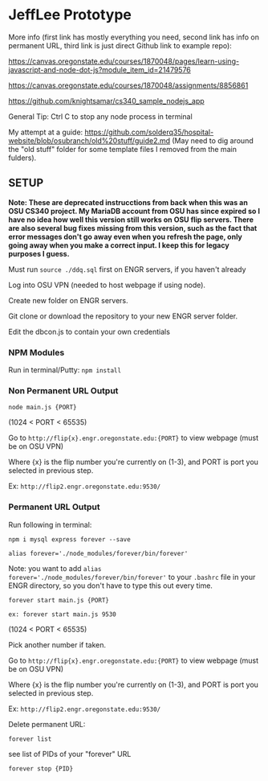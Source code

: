 # JeffLee Prototype

More info (first link has mostly everything you need, second link has info on permanent URL, third link is just direct Github link to example repo):

https://canvas.oregonstate.edu/courses/1870048/pages/learn-using-javascript-and-node-dot-js?module_item_id=21479576

https://canvas.oregonstate.edu/courses/1870048/assignments/8856861

https://github.com/knightsamar/cs340_sample_nodejs_app

General Tip: Ctrl C to stop any node process in terminal

My attempt at a guide: https://github.com/solderq35/hospital-website/blob/osubranch/old%20stuff/guide2.md
(May need to dig around the "old stuff" folder for some template files I removed from the main fulders).

## SETUP
**Note: These are deprecated instrucctions from back when this was an OSU CS340 project. My MariaDB account from OSU has since expired so I have no idea how well this version still works on OSU flip servers. There are also several bug fixes missing from this version, such as the fact that error messages don't go away even when you refresh the page, only going away when you make a correct input. I keep this for legacy purposes I guess.**

Must run `source ./ddq.sql` first on ENGR servers, if you haven't already 

Log into OSU VPN (needed to host webpage if using node).

Create new folder on ENGR servers.

Git clone or download the repository to your new ENGR server folder.

Edit the dbcon.js to contain your own credentials

### NPM Modules

Run in terminal/Putty:
`npm install`

### Non Permanent URL Output

`node main.js {PORT}`

(1024 < PORT < 65535)

Go to `http://flip{x}.engr.oregonstate.edu:{PORT}` to view webpage (must be on OSU VPN)

Where {x} is the flip number you're currently on (1-3), and PORT is port you selected in previous step.

Ex: `http://flip2.engr.oregonstate.edu:9530/`

### Permanent URL Output

Run following in terminal:

`npm i mysql express forever --save`

`alias forever='./node_modules/forever/bin/forever'`

Note: you want to add `alias forever='./node_modules/forever/bin/forever'` to your `.bashrc` file in your ENGR directory, so you don't have to type this out every time.

`forever start main.js {PORT}`

`ex: forever start main.js 9530`

(1024 < PORT < 65535)

Pick another number if taken.

Go to `http://flip{x}.engr.oregonstate.edu:{PORT}` to view webpage (must be on OSU VPN)

Where {x} is the flip number you're currently on (1-3), and PORT is port you selected in previous step.

Ex: `http://flip2.engr.oregonstate.edu:9530/`

Delete permanent URL:

`forever list`

see list of PIDs of your "forever" URL

`forever stop {PID}`
